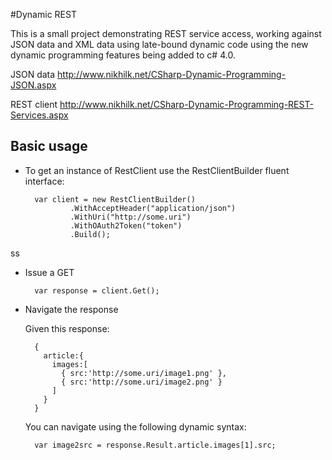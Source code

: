 #Dynamic REST

This is a small project demonstrating REST service access,
working against JSON data and XML data using late-bound
dynamic code using the new dynamic programming features being
added to c# 4.0.

JSON data
http://www.nikhilk.net/CSharp-Dynamic-Programming-JSON.aspx

REST client
http://www.nikhilk.net/CSharp-Dynamic-Programming-REST-Services.aspx

## Basic usage

* To get an instance of RestClient use the RestClientBuilder fluent interface:

        var client = new RestClientBuilder()
                .WithAcceptHeader("application/json")
                .WithUri("http://some.uri")
                .WithOAuth2Token("token")
                .Build();
ss
* Issue a GET

        var response = client.Get();
        
* Navigate the response
  
  Given this response:
  
        {
          article:{
            images:[
              { src:'http://some.uri/image1.png' },
              { src:'http://some.uri/image2.png' }
            ]
          }
        }
        
  You can navigate using the following dynamic syntax:
  
        var image2src = response.Result.article.images[1].src;
        
